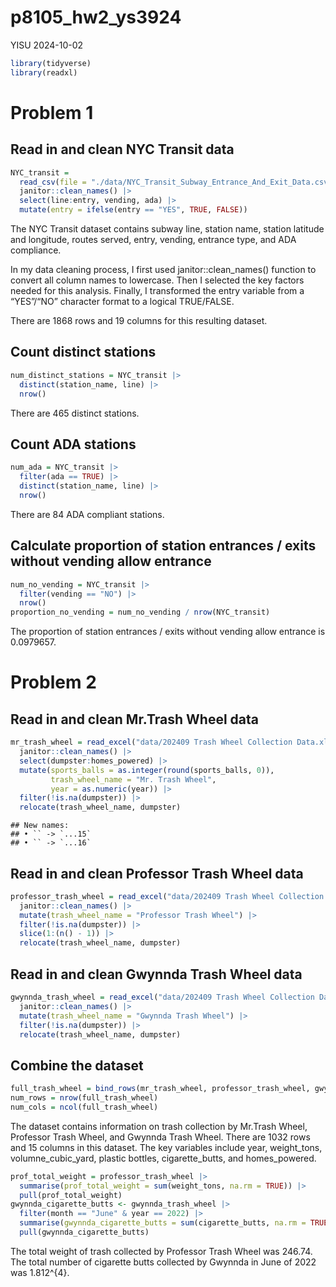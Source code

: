 p8105_hw2_ys3924
================
YISU
2024-10-02

``` r
library(tidyverse)
library(readxl)
```

# Problem 1

## Read in and clean NYC Transit data

``` r
NYC_transit = 
  read_csv(file = "./data/NYC_Transit_Subway_Entrance_And_Exit_Data.csv") |>
  janitor::clean_names() |>
  select(line:entry, vending, ada) |>
  mutate(entry = ifelse(entry == "YES", TRUE, FALSE))
```

The NYC Transit dataset contains subway line, station name, station
latitude and longitude, routes served, entry, vending, entrance type,
and ADA compliance.

In my data cleaning process, I first used janitor::clean_names()
function to convert all column names to lowercase. Then I selected the
key factors needed for this analysis. Finally, I transformed the entry
variable from a “YES”/“NO” character format to a logical TRUE/FALSE.

There are 1868 rows and 19 columns for this resulting dataset.

## Count distinct stations

``` r
num_distinct_stations = NYC_transit |>
  distinct(station_name, line) |>
  nrow()
```

There are 465 distinct stations.

## Count ADA stations

``` r
num_ada = NYC_transit |>
  filter(ada == TRUE) |>
  distinct(station_name, line) |>
  nrow()
```

There are 84 ADA compliant stations.

## Calculate proportion of station entrances / exits without vending allow entrance

``` r
num_no_vending = NYC_transit |>
  filter(vending == "NO") |>
  nrow()
proportion_no_vending = num_no_vending / nrow(NYC_transit)
```

The proportion of station entrances / exits without vending allow
entrance is 0.0979657.

# Problem 2

## Read in and clean Mr.Trash Wheel data

``` r
mr_trash_wheel = read_excel("data/202409 Trash Wheel Collection Data.xlsx", sheet = "Mr. Trash Wheel", na = c("NA", ".", ""), skip = 1) |>
  janitor::clean_names() |>
  select(dumpster:homes_powered) |>
  mutate(sports_balls = as.integer(round(sports_balls, 0)),
         trash_wheel_name = "Mr. Trash Wheel",
         year = as.numeric(year)) |>
  filter(!is.na(dumpster)) |>
  relocate(trash_wheel_name, dumpster)
```

    ## New names:
    ## • `` -> `...15`
    ## • `` -> `...16`

## Read in and clean Professor Trash Wheel data

``` r
professor_trash_wheel = read_excel("data/202409 Trash Wheel Collection Data.xlsx", sheet = "Professor Trash Wheel", na = c("NA", ".", ""), skip = 1) |>
  janitor::clean_names() |>
  mutate(trash_wheel_name = "Professor Trash Wheel") |>
  filter(!is.na(dumpster)) |>
  slice(1:(n() - 1)) |>
  relocate(trash_wheel_name, dumpster)
```

## Read in and clean Gwynnda Trash Wheel data

``` r
gwynnda_trash_wheel = read_excel("data/202409 Trash Wheel Collection Data.xlsx", sheet = "Gwynnda Trash Wheel", na = c("NA", ".", ""), skip = 1) |>
  janitor::clean_names() |>
  mutate(trash_wheel_name = "Gwynnda Trash Wheel") |>
  filter(!is.na(dumpster)) |>
  relocate(trash_wheel_name, dumpster)
```

## Combine the dataset

``` r
full_trash_wheel = bind_rows(mr_trash_wheel, professor_trash_wheel, gwynnda_trash_wheel)
num_rows = nrow(full_trash_wheel)
num_cols = ncol(full_trash_wheel)
```

The dataset contains information on trash collection by Mr.Trash Wheel,
Professor Trash Wheel, and Gwynnda Trash Wheel. There are 1032 rows and
15 columns in this dataset. The key variables include year, weight_tons,
volumne_cubic_yard, plastic bottles, cigarette_butts, and homes_powered.

``` r
prof_total_weight = professor_trash_wheel |>
  summarise(prof_total_weight = sum(weight_tons, na.rm = TRUE)) |>
  pull(prof_total_weight)
gwynnda_cigarette_butts <- gwynnda_trash_wheel |>
  filter(month == "June" & year == 2022) |>
  summarise(gwynnda_cigarette_butts = sum(cigarette_butts, na.rm = TRUE)) |>
  pull(gwynnda_cigarette_butts)
```

The total weight of trash collected by Professor Trash Wheel was 246.74.
The total number of cigarette butts collected by Gwynnda in June of 2022
was 1.812^{4}.
